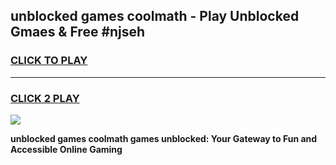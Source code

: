 
## unblocked games coolmath - Play Unblocked Gmaes & Free #njseh
<h3>
<a href="https://news.freeplayer.one?title=unblocked_games_coolmath&ref=24F">CLICK TO PLAY</a></h3>
<hr>

<h3>
<a href="https://news.freeplayer.one?title=unblocked_games_coolmath&ref=24F">CLICK 2 PLAY</a>
  
</h3>

<a href="https://news.freeplayer.one?title=unblocked_games_coolmath&ref=24F/"><img src="https://clearcache.store/games.png"></a>


**unblocked games coolmath games unblocked: Your Gateway to Fun and Accessible Online Gaming**
